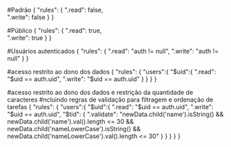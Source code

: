 #Padrão
{
  "rules": {
    ".read": false,  
    ".write": false
  }
}

#Público
{
  "rules": {
    ".read": true,  
    ".write": true
  }
}

#Usuários autenticados
{
  "rules": {
    ".read": "auth != null",
    ".write": "auth != null"
  }
}

#acesso restrito ao dono dos dados
{
  "rules": {
    "users":{
      "$uid":{
        ".read": "$uid == auth.uid",
    		".write": "$uid == auth.uid"
      }
    }
  }
}

#acesso restrito ao dono dos dados e restrição da quantidade de caracteres
#ncluindo regras de validação para filtragem e ordenação de tarefas
{
  "rules": {
    "users":{
      "$uid":{
        ".read": "$uid == auth.uid",
    		".write": "$uid == auth.uid",
          "$tid": {
            ".validate": "newData.child('name').isString() && newData.child('name').val().length <= 30 && newData.child('nameLowerCase').isString() && newData.child('nameLowerCase').val().length <= 30" 
          }
      }
    }
  }
}




